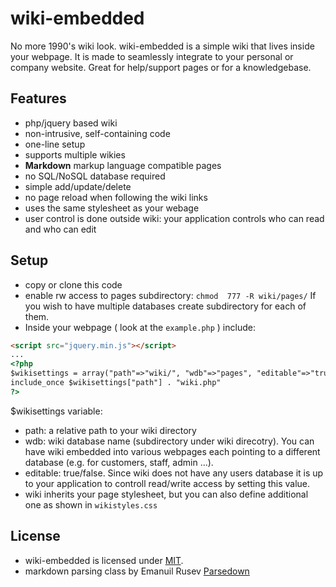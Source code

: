 wiki-embedded
=======


No more 1990's wiki look. wiki-embedded is a simple wiki that lives inside your webpage. It is made to seamlessly integrate to your personal or company website. Great for help/support pages or for a knowledgebase.

Features
-----

* php/jquery based wiki
* non-intrusive, self-containing code
* one-line setup
* supports multiple wikies
* **Markdown** markup language compatible pages
* no SQL/NoSQL database required
* simple add/update/delete 
* no page reload when following the wiki links
* uses the same stylesheet as your webage
* user control is done outside wiki: your application controls who can read and who can edit

Setup
-----

* copy or clone this code
* enable rw access to pages subdirectory: `chmod  777 -R wiki/pages/` If you wish to have multiple databases create subdirectory for each of them.
* Inside your webpage ( look at the `example.php` ) include:
```html
<script src="jquery.min.js"></script>
...
<?php 
$wikisettings = array("path"=>"wiki/", "wdb"=>"pages", "editable"=>"true");
include_once $wikisettings["path"] . "wiki.php" 
?>
```
$wikisettings variable:
  * path: a relative path to your wiki directory
  * wdb: wiki database name (subdirectory under wiki direcotry). You can have wiki embedded into various webpages each pointing to a different database (e.g. for customers, staff, admin ...).
  * editable: true/false. Since wiki does not have any users database it is up to your application to controll read/write access by setting this value.
* wiki inherits your page stylesheet, but you can also define additional one as shown in `wikistyles.css`

License
-----
* wiki-embedded is licensed under [MIT](https://github.com/Fabianlindfors/multi.js/blob/master/LICENSE).
* markdown parsing class by Emanuil Rusev [Parsedown](https://github.com/erusev/parsedown)


